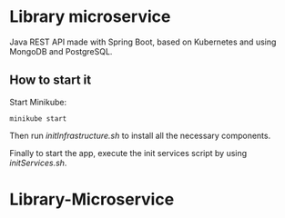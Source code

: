# Library microservice
Java REST API made with Spring Boot, based on Kubernetes and using MongoDB and PostgreSQL.

## How to start it

Start Minikube:

```minikube start```

Then run *initInfrastructure.sh* to install all the necessary components.

Finally to start the app, execute the init services script by using *initServices.sh*.



# Library-Microservice
